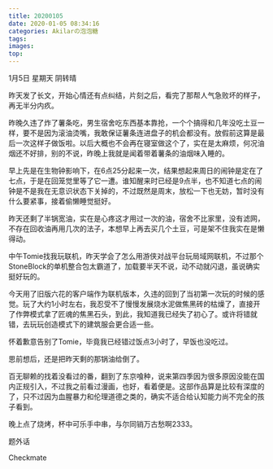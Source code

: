 ```yaml
---
title: 20200105
date: 2020-01-05 08:34:16
categories: Akilarの泡泡糖
tags: 
images:
top:
---
```

1月5日 星期天 阴转晴

昨天发了长文，开始心情还有点纠结，片刻之后，看完了那帮人气急败坏的样子，再无半分内疚。

昨晚久违了炸了薯条吃，男生宿舍吃东西基本靠抢，一个个搞得和几年没吃土豆一样，要不是因为滚油烫嘴，我敢保证薯条连进盘子的机会都没有。放假前这算是最后一次这样子做饭啦。以后大概也不会再在寝室做这个了，实在是太麻烦，何况油烟还不好排，别的不说，昨晚上我就是闻着带着薯条的油烟味入睡的。

早上先是在生物钟影响下，在6点25分起来一次，结果想起来周日的闹钟是定在了七点，于是在回笼觉里等了它一遭。谁知醒来时已经是9点半，也不知道七点的闹钟是不是我在无意识状态下关掉的，不过既然是周末，放松一下也无妨，暂时没有什么要紧事，接着偷懒睡觉挺好。

昨天还剩了半锅宽油，实在是心疼这才用过一次的油，宿舍不比家里，没有滤网，不存在回收油再用几次的法子，本想早上再去买几个土豆，可是架不住我实在是懒得动。

中午Tomie找我玩联机，昨天学会了怎么用游侠对战平台玩局域网联机，不过那个StoneBlock的单机整合包太霸道了，加载要半天不说，动不动就闪退，虽说确实挺好玩的。

今天用了旧版六花的客户端作为联机版本，久违的回到了当初第一次玩的时候的感觉。玩了大约1小时左右，我忍受不了慢慢发展烧水泥做焦黑砖的枯燥了，直接开了作弊模式拿了匠魂的焦黑石头，到此，我知道我已经失了初心了。或许将错就错，去玩玩创造模式下的建筑服会更合适一些。

怀着歉意告别了Tomie，毕竟我已经错过饭点3小时了，早饭也没吃过。

思前想后，还是把昨天剩的那锅油给倒了。

百无聊赖的找着没看过的番，翻到了东京喰种，说来第四季因为很多原因没能在国内正规引入，不过我之前看过漫画，也好，看着便是。这部作品算是比较有深度的了，只不过因为血腥暴力和伦理道德之类的，确实不适合给认知能力尚不完全的孩子看到。

晚上点了烧烤，杯中可乐手中串，与尔同销万古愁啊2333。

题外话

Checkmate

